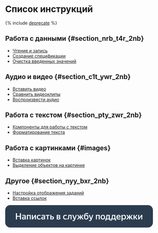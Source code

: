 # Список инструкций

{% include [deprecate](../../_includes/deprecate.md) %}

## Работа с данными {#section_nrb_t4r_2nb}

- [Чтение и запись](input-output-data.md)
- [Создание спецификации](create-specs.md)
- [Очистка введенных значений](clear-data.md)

## Аудио и видео {#section_c1t_ywr_2nb}

- [Вставить видео](insert-videos.md)
- [Сравнить видеоклипы](sbs-video.md)
- [Воспроизвести аудио](play-audio.md)

## Работа с текстом {#section_pty_zwr_2nb}

- [Компоненты для работы с текстом](components-for-texts.md)
- [Форматирование текста](text-formatting.md)

## Работа с картинками {#images}

- [Вставка картинок](insert-images.md)
- [Выделение объектов на картинке](select-areas.md)

## Другое {#section_nyy_bxr_2nb}

- [Настройка отображения заданий](set-plugin-toloka.md)
- [Вставка ссылок](internet-search.md)

[![](../_images/buttons/contact-support.svg)](../concepts/support.md)